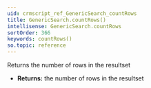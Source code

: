 ```yaml
---
uid: crmscript_ref_GenericSearch_countRows
title: GenericSearch.countRows()
intellisense: GenericSearch.countRows
sortOrder: 366
keywords: countRows()
so.topic: reference
---
```



Returns the number of rows in the resultset



* **Returns:** the number of rows in the resultset


